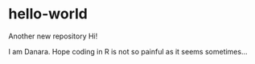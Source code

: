 # hello-world
Another new repository
Hi!

I am Danara. Hope coding in R is not so painful as it seems sometimes...
